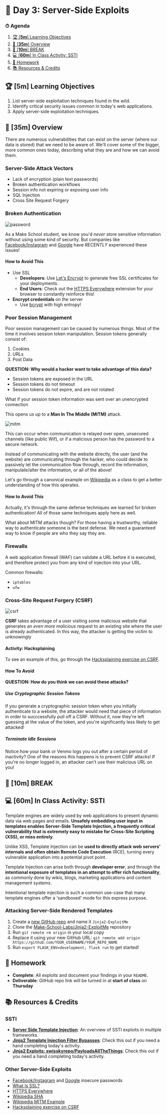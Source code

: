 # 📜 Day 3: Server-Side Exploits

### ⏱ Agenda

1. [🏆 [**5m**] Learning Objectives](#%f0%9f%8f%86-5m-learning-objectives)
2. [📖 [**35m**] Overview](#%f0%9f%93%96-35m-overview)
3. [🌴 [**10m**] BREAK](#%f0%9f%8c%b4-10m-break)
4. [💻 [**60m**] In Class Activity: SSTI](#%f0%9f%92%bb-60m-in-class-activity-ssti)
5. [🌃 Homework](#%f0%9f%8c%83-homework)
6. [📚 Resources & Credits](#%f0%9f%93%9a-resources--credits)

## 🏆 [**5m**] Learning Objectives

1. List server-side exploitation techniques found in the wild.
2. Identify critical security issues common in today's web applications.
3. Apply server-side exploitation techniques.

## 📖 [**35m**] Overview

There are numerous vulnerabilities that can exist on the server (where our data is stored) that we need to be aware of. We'll cover some of the bigger, more common ones today, describing what they are and how we can avoid them.

### Server-Side Attack Vectors

- Lack of encryption (plain text passwords)
- Broken authentication workflows
- Session info not expiring or exposing user info
- SQL Injection
- Cross Site Request Forgery

### Broken Authentication

![password](Assets/password.jpg)

As a Make School student, we know you'd _never_ store sensitive information without using some kind of security. But companies like [Facebook/Instagram](https://newsroom.fb.com/news/2019/03/keeping-passwords-secure/) and [Google](https://cloud.google.com/blog/products/g-suite/notifying-administrators-about-unhashed-password-storage) have _RECENTLY_ experienced these issues!

#### How to Avoid This

- Use SSL
  - **Developers**: Use [Let's Encrypt](https://letsencrypt.org/) to generate free SSL certificates for your deployments.
  - **End Users**: Check out the [HTTPS Everywhere](https://www.eff.org/https-everywhere) extension for your browser to constantly reinforce this!
- **Encrypt credentials** on the server
  - Use [bcrypt]() with high entropy!

### Poor Session Management

Poor session management can be caused by numerous things. Most of the time it involves session token manipulation. Session tokens generally consist of:

1. Cookies
1. URLs
1. Post Data

**QUESTION: Why would a hacker want to take advantage of this data?**

- Session tokens are exposed in the URL
- Session tokens do not timeout
- Session tokens do not expire, and are not rotated

What if your session token information was sent over an unencrypted connection

This opens us up to a **Man In The Middle (MITM)** attack.

![mitm](Assets/mitm.jpg)

This can occur when communication is relayed over open, unsecured channels (like public Wif), or if a malicious person has the password to a secure network.

Instead of communicating with the website directly, the user (and the website) are communicating through the hacker, who could decide to passively let the communication flow through, record the information, manipulate/alter the information, or all of the above!

Let's go through a canonical example on [Wikipedia](https://en.wikipedia.org/wiki/Man-in-the-middle_attack#Example) as a class to get a better understanding of how this operates.

#### How to Avoid This

Actually, it's through the same defense techniques we learned for broken authentication! All of those same techniques apply here as well.

What about MITM attacks though? For those having a trustworthy, reliable way to authenticate someone is the best defense. We need a guaranteed way to know if people are who they say they are.

### Firewalls

A web application firewall (WAF) can validate a URL before it is executed, and therefore protect you from any kind of injection into your URL.

Common firewalls:

- `iptables`
- `ufw`

### Cross-Site Request Forgery (CSRF)

![csrf](Assets/csrf.png)

**CSRF** takes advantage of a user visiting some malicious website that generates an _even more malicious_ request to an existing site where the user is already authenticated. In this way, the attacker is getting the victim to unknowingly

#### Activity: Hacksplaining

To see an example of this, go through the [Hacksplaining exercise on CSRF](https://www.hacksplaining.com/exercises/csrf).

#### How To Avoid

**QUESTION: How do you think we can avoid these attacks?**

##### Use Cryptographic Session Tokens

If you generate a cryptographic session token when you initially authenticate to a website, the attacker would need that piece of information in order to succcessfully pull off a CSRF. Without it, now they're left guessing at the value of the token, and you're significantly less likely to get attacked!

##### Terminate Idle Sessions

Notice how your bank or Venmo logs you out after a certain period of inactivity? One of the reasons this happens is to prevent CSRF attacks! If you're no longer logged in, an attacker can't use their malicious URL on you!

## 🌴 [**10m**] BREAK

## 💻 [**60m**] In Class Activity: SSTI

Template engines are widely used by web applications to present dynamic data via web pages and emails. **Unsafely embedding user input in templates enables Server-Side Template Injection, a frequently critical vulnerability that is extremely easy to mistake for Cross-Site Scripting (XSS), or miss entirely**.

Unlike XSS, Template Injection can be **used to directly attack web servers' internals and often obtain Remote Code Execution** (RCE), turning every vulnerable application into a potential pivot point.

Template Injection can arise both through **developer error**, and through the **intentional exposure of templates in an attempt to offer rich functionality**, as commonly done by wikis, blogs, marketing applications and content management systems.

Intentional template injection is such a common use-case that many template engines offer a 'sandboxed' mode for this express purpose.

### Attacking Server-Side Rendered Templates

1. Create a [new GitHub repo](https://github.com/new) and name it `Jinja2-ExploitMe`
2. Clone the [Make-School-Labs/Jinja2-ExploitMe](https://github.com/Make-School-Labs/Jinja2-ExploitMe) repository
3. Run `git remote rm origin` in your local copy
4. Replace it using your new GitHub URL: `git remote add origin https://github.com/YOUR_USERNAME/YOUR_REPO_NAME`
5. Run `export FLASK_ENV=development; flask run` to get started!



## 🌃 Homework

- **Complete**: All exploits and document your findings in your `README`.
- **Deliverable**: GitHub repo link will be turned in at **start of class** on **Thursday**

## 📚 Resources & Credits

### SSTI

- **[Server Side Template Injection](https://portswigger.net/blog/server-side-template-injection)**: An overview of SSTI exploits in multiple frameworks.
- **[Jinja2 Template Injection Filter Bypasses](https://0day.work/jinja2-template-injection-filter-bypasses/)**: Check this out if you need a hand completing today's activity.
- **[Jinja2 Exploits: swisskyrepo/PayloadsAllTheThings](https://github.com/swisskyrepo/PayloadsAllTheThings/tree/master/Server%20Side%20Template%20Injection#jinja2)**: Check this out if you need a hand completing today's activity.

### Other Server-Side Exploits

- [Facebook/Instagram](https://newsroom.fb.com/news/2019/03/keeping-passwords-secure/) and [Google](https://cloud.google.com/blog/products/g-suite/notifying-administrators-about-unhashed-password-storage) insecure passwords
- [What Is SSL?](https://vimeo.com/135666049)
- [HTTPS Everywhere](https://www.eff.org/https-everywhere)
- [Wikipedia SHA](https://en.wikipedia.org/wiki/Secure_Hash_Algorithms)
- [Wikipedia MITM Example](https://en.wikipedia.org/wiki/Man-in-the-middle_attack#Example)
- [Hacksplaining exercise on CSRF](https://www.hacksplaining.com/exercises/csrf)
